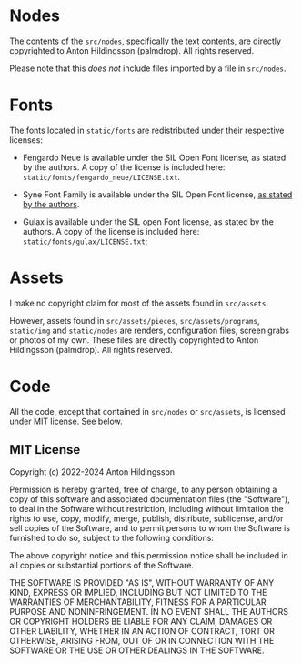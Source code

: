 # Nodes
The contents of the `src/nodes`, specifically the text contents, are directly copyrighted to Anton Hildingsson (palmdrop). All rights reserved.

Please note that this *does not* include files imported by a file in `src/nodes`.

# Fonts
The fonts located in `static/fonts` are redistributed under their respective licenses:

* Fengardo Neue is available under the SIL Open Font license, as stated by the authors. A copy of the license is included here: `static/fonts/fengardo_neue/LICENSE.txt`.

* Syne Font Family is available under the SIL Open Font license, [as stated by the authors](https://gitlab.com/bonjour-monde/fonderie/syne-typeface).

* Gulax is available under the SIL open Font license, as stated by the authors. A copy of the license is included here: `static/fonts/gulax/LICENSE.txt`;

# Assets
I make no copyright claim for most of the assets found in `src/assets`.

However, assets found in `src/assets/pieces`, `src/assets/programs`, `static/img` and `static/nodes` are renders, configuration files, screen grabs or photos of my own. These files are directly copyrighted to Anton Hildingsson (palmdrop). All rights reserved.

# Code
All the code, except that contained in `src/nodes` or `src/assets`, is licensed under MIT license. See below.

## MIT License

Copyright (c) 2022-2024 Anton Hildingsson

Permission is hereby granted, free of charge, to any person obtaining a copy
of this software and associated documentation files (the "Software"), to deal
in the Software without restriction, including without limitation the rights
to use, copy, modify, merge, publish, distribute, sublicense, and/or sell
copies of the Software, and to permit persons to whom the Software is
furnished to do so, subject to the following conditions:

The above copyright notice and this permission notice shall be included in all
copies or substantial portions of the Software.

THE SOFTWARE IS PROVIDED "AS IS", WITHOUT WARRANTY OF ANY KIND, EXPRESS OR
IMPLIED, INCLUDING BUT NOT LIMITED TO THE WARRANTIES OF MERCHANTABILITY,
FITNESS FOR A PARTICULAR PURPOSE AND NONINFRINGEMENT. IN NO EVENT SHALL THE
AUTHORS OR COPYRIGHT HOLDERS BE LIABLE FOR ANY CLAIM, DAMAGES OR OTHER
LIABILITY, WHETHER IN AN ACTION OF CONTRACT, TORT OR OTHERWISE, ARISING FROM,
OUT OF OR IN CONNECTION WITH THE SOFTWARE OR THE USE OR OTHER DEALINGS IN THE
SOFTWARE.
